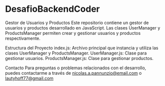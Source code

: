 # DesafioBackendCoder


Gestor de Usuarios y Productos
Este repositorio contiene un gestor de usuarios y productos desarrollado en JavaScript. Las clases UserManager y ProductsManager permiten crear y gestionar usuarios y productos respectivamente.

Estructura del Proyecto
index.js: Archivo principal que instancia y utiliza las clases UserManager y ProductsManager.
UserManager.js: Clase para gestionar usuarios.
ProductsManager.js: Clase para gestionar productos.

Contacto
Para preguntas o problemas relacionados con el desarrollo, puedes contactarme a través de nicolas.a.pannunzio@email.com o lautyhoff77@gmail.com
